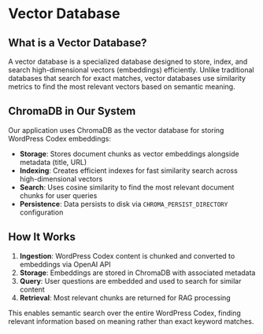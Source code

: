 # Vector Database

## What is a Vector Database?

A vector database is a specialized database designed to store, index, and search high-dimensional vectors (embeddings) efficiently. Unlike traditional databases that search for exact matches, vector databases use similarity metrics to find the most relevant vectors based on semantic meaning.

## ChromaDB in Our System

Our application uses ChromaDB as the vector database for storing WordPress Codex embeddings:

- **Storage**: Stores document chunks as vector embeddings alongside metadata (title, URL)
- **Indexing**: Creates efficient indexes for fast similarity search across high-dimensional vectors
- **Search**: Uses cosine similarity to find the most relevant document chunks for user queries
- **Persistence**: Data persists to disk via `CHROMA_PERSIST_DIRECTORY` configuration

## How It Works

1. **Ingestion**: WordPress Codex content is chunked and converted to embeddings via OpenAI API
2. **Storage**: Embeddings are stored in ChromaDB with associated metadata
3. **Query**: User questions are embedded and used to search for similar content
4. **Retrieval**: Most relevant chunks are returned for RAG processing

This enables semantic search over the entire WordPress Codex, finding relevant information based on meaning rather than exact keyword matches.

